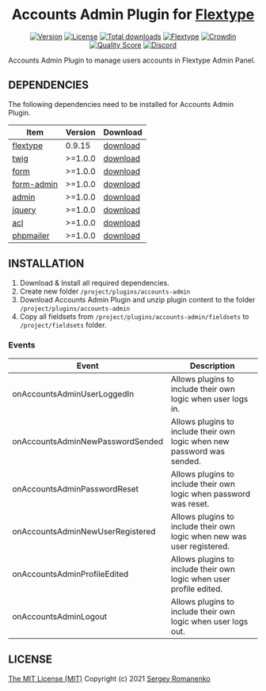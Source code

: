 <h1 align="center">Accounts Admin Plugin for <a href="https://flextype.org/">Flextype</a></h1>

<p align="center">
<a href="https://github.com/flextype-plugins/accounts-admin/releases"><img alt="Version" src="https://img.shields.io/github/release/flextype-plugins/accounts-admin.svg?label=version&color=black"></a> <a href="https://github.com/flextype-plugins/accounts-admin"><img src="https://img.shields.io/badge/license-MIT-blue.svg?color=black" alt="License"></a> <a href="https://github.com/flextype-plugins/accounts-admin"><img src="https://img.shields.io/github/downloads/flextype-plugins/accounts-admin/total.svg?color=black" alt="Total downloads"></a> <a href="https://github.com/flextype/flextype"><img src="https://img.shields.io/badge/Flextype-0.9.15-green.svg?color=black" alt="Flextype"></a> <a href="https://crowdin.com/project/flextype-plugin-accounts-admin"><img src="https://d322cqt584bo4o.cloudfront.net/flextype-plugin-accounts-admin/localized.svg?color=black" alt="Crowdin"></a> <a href="https://scrutinizer-ci.com/g/flextype-plugins/accounts-admin?branch=dev&color=black"><img src="https://img.shields.io/scrutinizer/g/flextype-plugins/accounts-admin.svg?branch=dev&color=black" alt="Quality Score"></a> <a href=""><img src="https://img.shields.io/discord/423097982498635778.svg?logo=discord&colorB=728ADA&label=Discord%20Chat" alt="Discord"></a>
</p>

Accounts Admin Plugin to manage users accounts in Flextype Admin Panel.

## DEPENDENCIES

The following dependencies need to be installed for Accounts Admin Plugin.

| Item | Version | Download |
|---|---|---|
| [flextype](https://github.com/flextype/flextype) | 0.9.15 | [download](https://github.com/flextype/flextype/releases) |
| [twig](https://github.com/flextype-plugins/twig) | >=1.0.0 | [download](https://github.com/flextype-plugins/twig/releases) |
| [form](https://github.com/flextype-plugins/form) | >=1.0.0 | [download](https://github.com/flextype-plugins/form/releases) |
| [form-admin](https://github.com/flextype-plugins/form-admin) | >=1.0.0 | [download](https://github.com/flextype-plugins/form-admin/releases) |
| [admin](https://github.com/flextype-plugins/admin) | >=1.0.0 | [download](https://github.com/flextype-plugins/admin/releases) |
| [jquery](https://github.com/flextype-plugins/jquery) | >=1.0.0 | [download](https://github.com/flextype-plugins/jquery/releases) |
| [acl](https://github.com/flextype-plugins/acl) | >=1.0.0 | [download](https://github.com/flextype-plugins/acl/releases) |
| [phpmailer](https://github.com/flextype-plugins/phpmailer) | >=1.0.0 | [download](https://github.com/flextype-plugins/phpmailer/releases) |

## INSTALLATION

1. Download & Install all required dependencies.
2. Create new folder `/project/plugins/accounts-admin`
3. Download Accounts Admin Plugin and unzip plugin content to the folder `/project/plugins/accounts-admin`
4. Copy all fieldsets from `/project/plugins/accounts-admin/fieldsets` to `/project/fieldsets` folder.

### Events

| Event | Description |
|---|---|
| onAccountsAdminUserLoggedIn | Allows plugins to include their own logic when user logs in. |
| onAccountsAdminNewPasswordSended | Allows plugins to include their own logic when new password was sended. |
| onAccountsAdminPasswordReset | Allows plugins to include their own logic when password was reset. |
| onAccountsAdminNewUserRegistered | Allows plugins to include their own logic when new was user registered. |
| onAccountsAdminProfileEdited | Allows plugins to include their own logic when user profile edited. |
| onAccountsAdminLogout | Allows plugins to include their own logic when user logs out. |


## LICENSE
[The MIT License (MIT)](https://github.com/flextype-plugins/accounts-admin/blob/master/LICENSE.txt)
Copyright (c) 2021 [Sergey Romanenko](https://github.com/Awilum)
